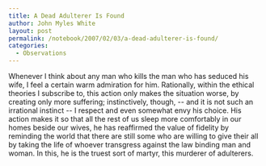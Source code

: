 ```yaml
---
title: A Dead Adulterer Is Found
author: John Myles White
layout: post
permalink: /notebook/2007/02/03/a-dead-adulterer-is-found/
categories:
  - Observations
---
```


Whenever I think about any man who kills the man who has seduced his wife, I feel a certain warm admiration for him. Rationally, within the ethical theories I subscribe to, this action only makes the situation worse, by creating only more suffering; instinctively, though, -- and it is not such an irrational instinct -- I respect and even somewhat envy his choice. His action makes it so that all the rest of us sleep more comfortably in our homes beside our wives, he has reaffirmed the value of fidelity by reminding the world that there are still some who are willing to give their all by taking the life of whoever transgress against the law binding man and woman. In this, he is the truest sort of martyr, this murderer of adulterers.